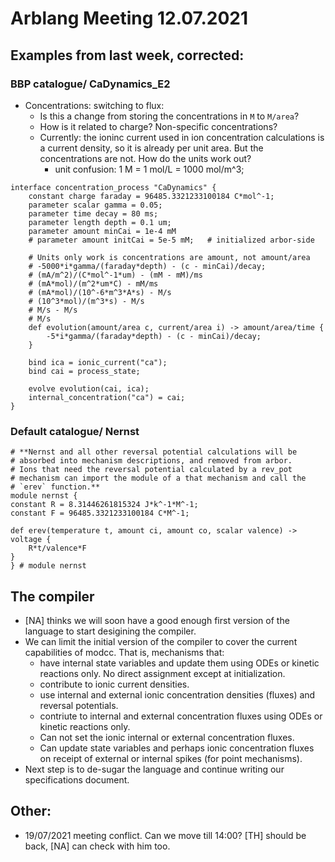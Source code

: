 Arblang Meeting 12.07.2021
==========================

## Examples from last week, corrected: 
### BBP catalogue/ CaDynamics_E2
- Concentrations: switching to flux: 
    - Is this a change from storing the concentrations in `M` to `M/area`?
    - How is it related to charge? Non-specific concentrations? 
    - Currently: the ioninc current used in ion concentration calculations is a current density, so it is already per unit area. But the concentrations are not. How do the units work out? 
        - unit confusion: 1 M = 1 mol/L = 1000 mol/m^3;
```
interface concentration_process "CaDynamics" {
    constant charge faraday = 96485.3321233100184 C*mol^-1;
    parameter scalar gamma = 0.05;
    parameter time decay = 80 ms; 
    parameter length depth = 0.1 um;
    parameter amount minCai = 1e-4 mM
    # parameter amount initCai = 5e-5 mM;   # initialized arbor-side

    # Units only work is concentrations are amount, not amount/area
    # -5000*i*gamma/(faraday*depth) - (c - minCai)/decay;
    # (mA/m^2)/(C*mol^-1*um) - (mM - mM)/ms
    # (mA*mol)/(m^2*um*C) - mM/ms
    # (mA*mol)/(10^-6*m^3*A*s) - M/s
    # (10^3*mol)/(m^3*s) - M/s
    # M/s - M/s 
    # M/s
    def evolution(amount/area c, current/area i) -> amount/area/time {
        -5*i*gamma/(faraday*depth) - (c - minCai)/decay;
    }

    bind ica = ionic_current("ca");
    bind cai = process_state; 

    evolve evolution(cai, ica);
    internal_concentration("ca") = cai;
}
```

### Default catalogue/ Nernst
```
# **Nernst and all other reversal potential calculations will be
# absorbed into mechanism descriptions, and removed from arbor. 
# Ions that need the reversal potential calculated by a rev_pot 
# mechanism can import the module of a that mechanism and call the 
# `erev` function.**
module nernst {
constant R = 8.31446261815324 J*k^-1*M^-1;
constant F = 96485.3321233100184 C*M^-1;

def erev(temperature t, amount ci, amount co, scalar valence) -> voltage {
    R*t/valence*F
}
} # module nernst
```

## The compiler
- [NA] thinks we will soon have a good enough first version of the language to start desigining the compiler. 
- We can limit the initial version of the compiler to cover the current capabilities of modcc. That is, mechanisms that: 
    - have internal state variables and update them using ODEs or kinetic reactions only. No direct assignment except at initialization.
    - contribute to ionic current densities.
    - use internal and external ionic concentration densities (fluxes) and reversal potentials.
    - contriute to internal and external concentration fluxes using ODEs or kinetic reactions only. 
    - Can not set the ionic internal or external concentration fluxes. 
    - Can update state variables and perhaps ionic concentration fluxes on receipt of external or internal spikes (for point mechanisms).
- Next step is to de-sugar the language and continue writing our specifications document. 

## Other:
- 19/07/2021 meeting conflict. Can we move till 14:00? [TH] should be back, [NA] can check with him too.

